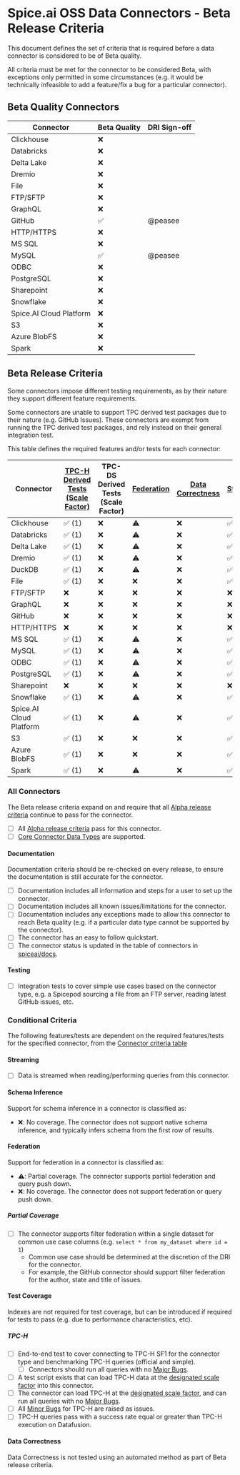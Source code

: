 # Spice.ai OSS Data Connectors - Beta Release Criteria

This document defines the set of criteria that is required before a data connector is considered to be of Beta quality.

All criteria must be met for the connector to be considered Beta, with exceptions only permitted in some circumstances (e.g. it would be technically infeasible to add a feature/fix a bug for a particular connector).

## Beta Quality Connectors

| Connector | Beta Quality | DRI Sign-off |
| - | - | - |
| Clickhouse              | ❌ |  |
| Databricks              | ❌ |  |
| Delta Lake              | ❌ |  |
| Dremio                  | ❌ |  |
| File                    | ❌ |  |
| FTP/SFTP                | ❌ |  |
| GraphQL                 | ❌ |  |
| GitHub                  | ✅ | @peasee |
| HTTP/HTTPS              | ❌ |  |
| MS SQL                  | ❌ |  |
| MySQL                   | ✅ | @peasee |
| ODBC                    | ❌ |  |
| PostgreSQL              | ❌ |  |
| Sharepoint              | ❌ |  |
| Snowflake               | ❌ |  |
| Spice.AI Cloud Platform | ❌ |  |
| S3                      | ❌ |  |
| Azure BlobFS            | ❌ |  |
| Spark                   | ❌ |  |

## Beta Release Criteria

Some connectors impose different testing requirements, as by their nature they support different feature requirements.

Some connectors are unable to support TPC derived test packages due to their nature (e.g. GitHub Issues).
These connectors are exempt from running the TPC derived test packages, and rely instead on their general integration test.

This table defines the required features and/or tests for each connector:

| Connector | [TPC-H Derived Tests (Scale Factor)](#tpc-h) | TPC-DS Derived Tests (Scale Factor) | [Federation](#federation) | [Data Correctness](#data-correctness) | [Streaming](#streaming) | [Native Schema Inference](#schema-inference) |
| - | - | - | - | - | - | - |
| Clickhouse              | ✅ (1) | ❌ | ⚠️ | ❌ | ✅ | ❌ |
| Databricks              | ✅ (1) | ❌ | ⚠️ | ❌ | ✅ | ❌ |
| Delta Lake              | ✅ (1) | ❌ | ⚠️ | ❌ | ✅ | ❌ |
| Dremio                  | ✅ (1) | ❌ | ⚠️ | ❌ | ✅ | ❌ |
| DuckDB                  | ✅ (1) | ❌ | ⚠️ | ❌ | ✅ | ❌ |
| File                    | ✅ (1) | ❌ | ❌ | ❌ | ✅ | ❌ |
| FTP/SFTP                | ❌ | ❌ | ❌ | ❌ | ❌ | ❌ |
| GraphQL                 | ❌ | ❌ | ❌ | ❌ | ❌ | ❌ |
| GitHub                  | ❌ | ❌ | ❌ | ❌ | ❌ | ❌ |
| HTTP/HTTPS              | ❌ | ❌ | ❌ | ❌ | ❌ | ❌ |
| MS SQL                  | ✅ (1) | ❌ | ⚠️ | ❌ | ✅ | ❌ |
| MySQL                   | ✅ (1) | ❌ | ⚠️ | ❌ | ✅ | ❌ |
| ODBC                    | ✅ (1) | ❌ | ⚠️ | ❌ | ✅ | ❌ |
| PostgreSQL              | ✅ (1) | ❌ | ⚠️ | ❌ | ✅ | ❌ |
| Sharepoint              | ❌ | ❌ | ❌ | ❌ | ❌ | ❌ |
| Snowflake               | ✅ (1) | ❌ | ⚠️ | ❌ | ✅ | ❌ |
| Spice.AI Cloud Platform | ✅ (1) | ❌ | ⚠️ | ❌ | ✅ | ❌ |
| S3                      | ✅ (1) | ❌ | ❌ | ❌ | ✅ | ❌ |
| Azure BlobFS            | ✅ (1) | ❌ | ❌ | ❌ | ✅ | ❌ |
| Spark                   | ✅ (1) | ❌ | ⚠️ | ❌ | ✅ | ❌ |

### All Connectors

The Beta release criteria expand on and require that all [Alpha release criteria](./alpha.md) continue to pass for the connector.

- [ ] All [Alpha release criteria](./alpha.md) pass for this connector.
- [ ] [Core Connector Data Types](../definitions.md) are supported.

#### Documentation

Documentation criteria should be re-checked on every release, to ensure the documentation is still accurate for the connector.

- [ ] Documentation includes all information and steps for a user to set up the connector.
- [ ] Documentation includes all known issues/limitations for the connector.
- [ ] Documentation includes any exceptions made to allow this connector to reach Beta quality (e.g. if a particular data type cannot be supported by the connector).
- [ ] The connector has an easy to follow quickstart.
- [ ] The connector status is updated in the table of connectors in [spiceai/docs](https://github.com/spiceai/docs).

#### Testing

- [ ] Integration tests to cover simple use cases based on the connector type, e.g. a Spicepod sourcing a file from an FTP server, reading latest GitHub issues, etc.

### Conditional Criteria

The following features/tests are dependent on the required features/tests for the specified connector, from the [Connector criteria table](#beta-release-criteria)

#### Streaming

- [ ] Data is streamed when reading/performing queries from this connector.

#### Schema Inference

Support for schema inference in a connector is classified as:

- ❌: No coverage. The connector does not support native schema inference, and typically infers schema from the first row of results.

#### Federation

Support for federation in a connector is classified as:

- ⚠️: Partial coverage. The connector supports partial federation and query push down.
- ❌: No coverage. The connector does not support federation or query push down.

##### Partial Coverage

- [ ] The connector supports filter federation within a single dataset for common use case columns (e.g. `select * from my_dataset where id = 1`)
  - Common use case should be determined at the discretion of the DRI for the connector.
  - For example, the GitHub connector should support filter federation for the author, state and title of issues.

#### Test Coverage

Indexes are not required for test coverage, but can be introduced if required for tests to pass (e.g. due to performance characteristics, etc).

##### TPC-H

- [ ] End-to-end test to cover connecting to TPC-H SF1 for the connector type and benchmarking TPC-H queries (official and simple).
  - [ ] Connectors should run all queries with no [Major Bugs](../definitions.md).
- [ ] A test script exists that can load TPC-H data at the [designated scale factor](#beta-release-criteria) into this connector.
- [ ] The connector can load TPC-H at the [designated scale factor](#beta-release-criteria), and can run all queries with no [Major Bugs](../definitions.md).
- [ ] All [Minor Bugs](../definitions.md) for TPC-H are raised as issues.
- [ ] TPC-H queries pass with a success rate equal or greater than TPC-H execution on Datafusion.

#### Data Correctness

Data Correctness is not tested using an automated method as part of Beta release criteria.
